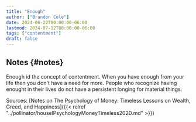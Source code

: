 ```yaml
---
title: "Enough"
author: ["Brandon Cole"]
date: 2024-06-22T00:00:00-06:00
lastmod: 2024-07-12T00:00:00-06:00
tags: ["contentment"]
draft: false
---
```


## Notes {#notes}

Enough id the concept of contentment. When you have enough from your life then you don't have a need for more. People who recognize having enought in their lives do not have a persistent longing for material things.

Sources:
[Notes on The Psychology of Money: Timeless Lessons on Wealth, Greed, and Happiness]({{< relref "../pollinator/houselPsychologyMoneyTimeless2020.md" >}})
